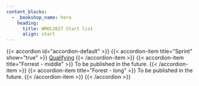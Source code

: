 ```yaml
---
content_blocks:
  - _bookshop_name: hero
    heading:
      title: WMOC2027 Start list
      align: start
---
```



{{< accordion id="accordion-default" >}}
  {{< accordion-item title="Sprint" show="true" >}}
    [Qualifying](sprint-q)
  {{< /accordion-item >}}
  {{< accordion-item title="Forrest - middle" >}}
    To be published in the future.
  {{< /accordion-item >}}
  {{< accordion-item title="Forest - long" >}}
    To be published in the future.
  {{< /accordion-item >}}
{{< /accordion >}}